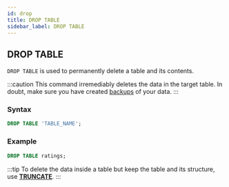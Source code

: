 ```yaml
---
id: drop
title: DROP TABLE
sidebar_label: DROP TABLE
---
```


## DROP TABLE

`DROP TABLE` is used to permanently delete a table and its contents.

:::caution
This command irremediably deletes the data in the target table. In
doubt, make sure you have created [backups](backup.md) of your data.
:::

### Syntax

```sql
DROP TABLE 'TABLE_NAME';
```

### Example

```sql
DROP TABLE ratings;
```

:::tip
To delete the data inside a table but keep the table and its structure,
use **[TRUNCATE](sqlTRUNCATE.md)**.
:::
